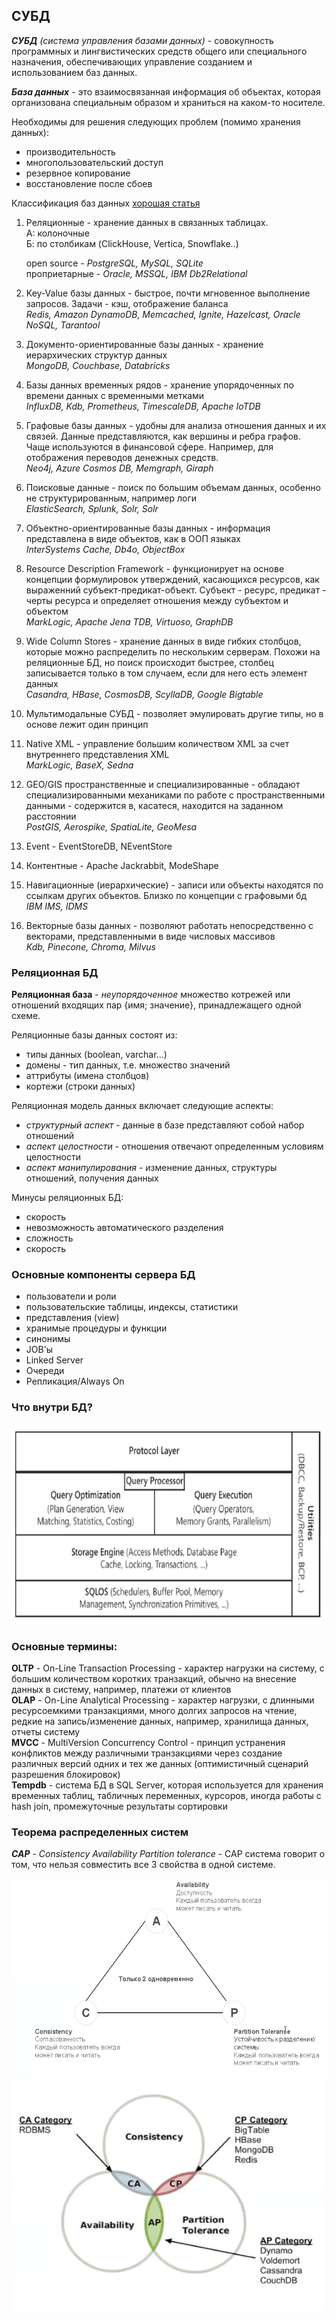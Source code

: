 ## СУБД

_**СУБД** (система управления базами данных)_ - совокупность программных и лингвистических средств общего или
специального назначения, обеспечивающих управление созданием и использованием баз данных.

_**База данных**_ - это взаимосвязанная информация об объектах, которая организована специальным образом и храниться на
каком-то носителе.

Необходимы для решения следующих проблем (помимо хранения данных):
- производительность
- многопользовательский доступ
- резервное копирование
- восстановление после сбоев

Классификация баз данных [хорошая статья](https://habr.com/ru/companies/amvera/articles/754702/)  
1. Реляционные - хранение данных в связанных таблицах.  
    A: колоночные  
    Б: по столбикам (ClickHouse, Vertica, Snowflake..)  
    
    open source - _PostgreSQL, MySQL, SQLite_   
    проприетарные - _Oracle, MSSQL, IBM Db2Relational_  

2. Key-Value базы данных - быстрое, почти мгновенное выполнение запросов. Задачи - кэш, отображение баланса  
   _Redis, Amazon DynamoDB, Memcached, Ignite, Hazelcast, Oracle NoSQL, Tarantool_  

3. Документо-ориентированные базы данных - хранение иерархических структур данных  
   _MongoDB, Couchbase, Databricks_  

4. Базы данных временных рядов - хранение упорядоченных по времени данных с временными метками  
   _InfluxDB, Kdb, Prometheus, TimescaleDB, Apache IoTDB_  

5. Графовые базы данных - удобны для анализа отношения данных и их связей. Данные представляются, как вершины и ребра 
графов. Чаще используются в финансовой сфере. Например, для отображения переводов денежных средств.  
   _Neo4j, Azure Cosmos DB, Memgraph, Giraph_  

6. Поисковые данные - поиск по большим объемам данных, особенно не структурированным, например логи  
   _ElasticSearch, Splunk, Solr, Solr_  

7. Объектно-ориентированные базы данных - информация представлена в виде объектов, как в ООП языках  
   _InterSystems Cache, Db4o, ObjectBox_  

8. Resource Description Framework - функционирует на основе концепции формулировок утверждений, касающихся ресурсов, как 
выраженний субъект-предикат-объект. Субъект - ресурс, предикат - черты ресурса и определяет отношения между субъектом и 
объектом  
   _MarkLogic, Apache Jena TDB, Virtuoso, GraphDB_  

9. Wide Column Stores - хранение данных в виде гибких столбцов, которые можно распределить по нескольким серверам. 
Похожи на реляционные БД, но поиск происходит быстрее, столбец записывается только в том случаем, если для него есть 
элемент данных  
   _Casandra, HBase, CosmosDB, ScyllaDB, Google Bigtable_   

10. Мультимодальные СУБД - позволяет эмулировать другие типы, но в основе лежит один принцип  

11. Native XML - управление большим количеством XML за счет внутреннего представления XML  
    _MarkLogic, BaseX, Sedna_  

12. GEO/GIS пространственные и специализированные - обладают специализированными механиками по работе с пространственными 
данными - содержится в, касатеся, находится на заданном расстоянии  
    _PostGIS, Aerospike, SpatiaLite, GeoMesa_  

13. Event - EventStoreDB, NEventStore  

14. Контентные - Apache Jackrabbit, ModeShape  

15. Навигационные (иерархические) - записи или объекты находятся по ссылкам других объектов. Близко по концепции с 
графовыми бд  
    _IBM IMS, IDMS_  

16. Векторные базы данных - позволяют работать непосредственно с векторами, представленными в виде числовых массивов  
    _Kdb, Pinecone, Chroma, Milvus_  


### Реляционная БД

**Реляционная база** - *неупорядоченное* множество котрежей или отношений входящих пар {имя; значение}, принадлежащего
одной схеме.  

Реляционные базы данных состоят из:
- типы данных (boolean, varchar...)
- домены - тип данных, т.е. множество значений
- аттрибуты (имена столбцов)
- кортежи (строки данных)

Реляционная модель данных включает следующие аспекты:
- _структурный аспект_ - данные в базе представляют собой набор отношений
- _аспект целостности_ - отношения отвечают определенным условиям целостности
- _аспект манипулирования_ - изменение данных, структуры отношений, получения данных

Минусы реляционных БД:
- скорость
- невозможность автоматического разделения
- сложность
- скорость

### Основные компоненты сервера БД

- пользователи и роли
- пользовательские таблицы, индексы, статистики
- представления (view)
- хранимые процедуры и функции
- синонимы
- JOB'ы
- Linked Server
- Очереди
- Репликация/Always On


### Что внутри БД?

<div>
  <img width="570" height="320" src="src/img04.png" alt="">
</div>

### Основные термины:
**OLTP** - On-Line Transaction Processing - характер нагрузки на систему, с большим количеством коротких транзакций, 
обычно на внесение данных в систему, например, платежи от клиентов  
**OLAP** - On-Line Analytical Processing - характер нагрузки, с длинными ресурсоемкими транзакциями, много долгих 
запросов на чтение, редкие на запись/изменение данных, например, хранилища данных, отчеты систему  
**MVCC** - MultiVersion Concurrency Control - принцип устранения конфликтов между различными транзакциями через создание 
различных версий одних и тех же данных (оптимистичный сценарий разрешения блокировок)  
**Tempdb** - система БД в SQL Server, которая используется для хранения временных таблиц, табличных переменных, курсоров, 
иногда работы с hash join, промежуточные результаты сортировки  

### Теорема распределенных систем

_**CAP** - Consistency Availability Partition tolerance -_ САР система говорит о том, что нельзя совместить все 3 
свойства в одной системе.

<div>
  <img width="550" height="320" src="src/img02.png" alt="">
  <img width="500" height="370" src="src/img03.png" alt="">
</div>

